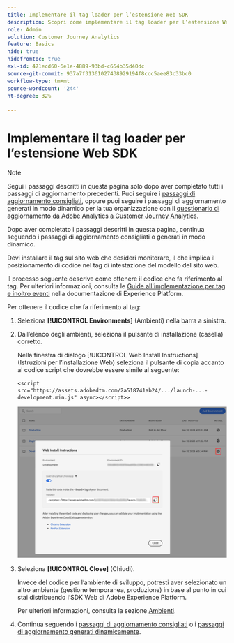```yaml
---
title: Implementare il tag loader per l’estensione Web SDK
description: Scopri come implementare il tag loader per l’estensione Web SDK
role: Admin
solution: Customer Journey Analytics
feature: Basics
hide: true
hidefromtoc: true
exl-id: 471ecd60-6e1e-4889-93bd-c654b35d40dc
source-git-commit: 937a7f31361027438929194f8ccc5aee83c33bc0
workflow-type: tm+mt
source-wordcount: '244'
ht-degree: 32%

---
```


# Implementare il tag loader per l’estensione Web SDK

>[!NOTE]
> 
>Segui i passaggi descritti in questa pagina solo dopo aver completato tutti i passaggi di aggiornamento precedenti. Puoi seguire i [passaggi di aggiornamento consigliati](/help/getting-started/cja-upgrade/cja-upgrade-recommendations.md#recommended-upgrade-steps-for-most-organizations), oppure puoi seguire i passaggi di aggiornamento generati in modo dinamico per la tua organizzazione con il [questionario di aggiornamento da Adobe Analytics a Customer Journey Analytics](https://gigazelle.github.io/cja-ttv/).
>
>Dopo aver completato i passaggi descritti in questa pagina, continua seguendo i passaggi di aggiornamento consigliati o generati in modo dinamico.

Devi installare il tag sul sito web che desideri monitorare, il che implica il posizionamento di codice nel tag di intestazione del modello del sito web.

Il processo seguente descrive come ottenere il codice che fa riferimento al tag. Per ulteriori informazioni, consulta le [Guide all&#39;implementazione per tag e inoltro eventi](https://experienceleague.adobe.com/en/docs/experience-platform/tags/get-started/implementation-guides) nella documentazione di Experience Platform.

Per ottenere il codice che fa riferimento al tag:

1. Seleziona **[!UICONTROL Environments]** (Ambienti) nella barra a sinistra.

1. Dall’elenco degli ambienti, seleziona il pulsante di installazione (casella) corretto.

   Nella finestra di dialogo [!UICONTROL Web Install Instructions] (Istruzioni per l’installazione Web) seleziona il pulsante di copia accanto al codice script che dovrebbe essere simile al seguente:

   ```
   <script src="https://assets.adobedtm.com/2a518741ab24/.../launch-...-development.min.js" async></script>>
   ```

   ![Ambiente](assets/environment.png)

1. Seleziona **[!UICONTROL Close]** (Chiudi).

   Invece del codice per l’ambiente di sviluppo, potresti aver selezionato un altro ambiente (gestione temporanea, produzione) in base al punto in cui stai distribuendo l’SDK Web di Adobe Experience Platform.

   Per ulteriori informazioni, consulta la sezione [Ambienti](https://experienceleague.adobe.com/docs/experience-platform/tags/publish/environments/environments.html?lang=it).

1. Continua seguendo i [passaggi di aggiornamento consigliati](/help/getting-started/cja-upgrade/cja-upgrade-recommendations.md#recommended-upgrade-steps-for-most-organizations) o i [passaggi di aggiornamento generati dinamicamente](https://gigazelle.github.io/cja-ttv/).
